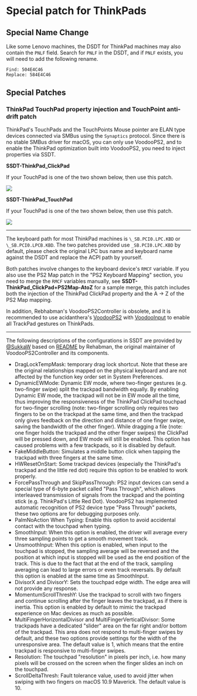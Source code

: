 # Special patch for ThinkPads

## Special Name Change

Like some Lenovo machines, the DSDT for ThinkPad machines may also contain the `PNLF` field. Search for `PNLF` in the DSDT, and if `PNLF` exists, you will need to add the following rename.

```text
Find: 504E4C46
Replace: 584E4C46
```

## Special Patches

### ThinkPad TouchPad property injection and TouchPoint anti-drift patch

ThinkPad's TouchPads and the TouchPoints Mouse pointer are ELAN type devices connected via SMBus using the `Synaptics` protocol. Since there is no stable SMBus driver for macOS, you can only use VoodooPS2, and to enable the ThinkPad optimization built into VoodooPS2, you need to inject properties via SSDT.

**SSDT-ThinkPad_ClickPad**

If your TouchPad is one of the two shown below, then use this patch.

![](https://i.loli.net/2020/04/26/ceEyQfgikqzjapL.png) 

**SSDT-ThinkPad_TouchPad**

If your TouchPad is one of the two shown below, then use this patch.

![](https://i.loli.net/2020/04/26/FUxIp4nmAb2PSws.png)

----

The keyboard path for most ThinkPad machines is `\_SB.PCI0.LPC.KBD` or `\_SB.PCI0.LPCB.KBD`. The two patches provided use `_SB.PCI0.LPC.KBD` by default, please check the original LPC bus name and keyboard name against the DSDT and replace the ACPI path by yourself.

Both patches involve changes to the keyboard device's `RMCF` variable. If you also use the PS2 Map patch in the "PS2 Keyboard Mapping" section, you need to merge the `RMCF` variables manually, see **SSDT-ThinkPad_ClickPad+PS2Map-AtoZ** for a sample merge, this patch includes both the injection of the ThinkPad ClickPad property and the A -> Z of the PS2 Map mapping.

In addition, Rebhabman's VoodooPS2Controller is obsolete, and it is recommended to use acidanthera's [VoodooPS2](https://github.com/acidanthera/VoodooPS2) with [VoodooInput]( https://github.com/acidanthera/VoodooInput) to enable all TrackPad gestures on ThinkPads.

----

The following descriptions of the configurations in SSDT are provided by [@SukkaW](https://github.com/SukkaW) based on [README](https://github.com/RehabMan/OS-X-Voodoo-PS2-Controller/blob/master/README.md) by Rehabman, the original maintainer of VoodooPS2Controller and its components.

- DragLockTempMask: temporary drag lock shortcut. Note that these are the original relationships mapped on the physical keyboard and are not affected by the function key order set in System Preferences.
- DynamicEWMode: Dynamic EW mode, where two-finger gestures (e.g. two-finger swipe) split the trackpad bandwidth equally. By enabling Dynamic EW mode, the trackpad will not be in EW mode all the time, thus improving the responsiveness of the ThinkPad ClickPad touchpad for two-finger scrolling (note: two-finger scrolling only requires two fingers to be on the trackpad at the same time, and then the trackpad only gives feedback on the direction and distance of one finger swipe, saving the bandwidth of the other finger). While dragging a file (note: one finger holds the trackpad and the other finger swipes) the ClickPad will be pressed down, and EW mode will still be enabled. This option has caused problems with a few trackpads, so it is disabled by default.
- FakeMiddleButton: Simulates a middle button click when tapping the trackpad with three fingers at the same time.
- HWResetOnStart: Some trackpad devices (especially the ThinkPad's trackpad and the little red dot) require this option to be enabled to work properly.
- ForcePassThrough and SkipPassThrough: PS2 input devices can send a special type of 6-byte packet called "Pass Through", which allows interleaved transmission of signals from the trackpad and the pointing stick (e.g. ThinkPad's Little Red Dot). VoodooPS2 has implemented automatic recognition of PS2 device type "Pass Through" packets, these two options are for debugging purposes only.
- PalmNoAction When Typing: Enable this option to avoid accidental contact with the touchpad when typing.
- SmoothInput: When this option is enabled, the driver will average every three sampling points to get a smooth movement track.
- UnsmoothInput: When this option is enabled, when input to the touchpad is stopped, the sampling average will be reversed and the position at which input is stopped will be used as the end position of the track. This is due to the fact that at the end of the track, sampling averaging can lead to large errors or even track reversals. By default this option is enabled at the same time as SmoothInput.
- DivisorX and DivisorY: Sets the touchpad edge width. The edge area will not provide any response.
- MomentumScrollThreshY: Use the trackpad to scroll with two fingers and continue scrolling after the finger leaves the trackpad, as if there is inertia. This option is enabled by default to mimic the trackpad experience on Mac devices as much as possible.
- MultiFingerHorizontalDivisor and MultiFingerVerticalDivisor: Some trackpads have a dedicated "slider" area on the far right and/or bottom of the trackpad. This area does not respond to multi-finger swipes by default, and these two options provide settings for the width of the unresponsive area. The default value is 1, which means that the entire trackpad is responsive to multi-finger swipes.
- Resolution: The touchpad "resolution" in pixels per inch, i.e. how many pixels will be crossed on the screen when the finger slides an inch on the touchpad.
- ScrollDeltaThresh: Fault tolerance value, used to avoid jitter when swiping with two fingers on macOS 10.9 Maverick. The default value is 10.
